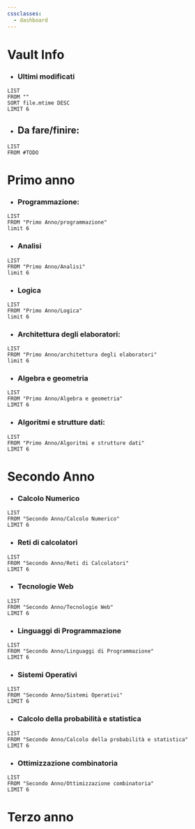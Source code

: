 ```yaml
---
cssclasses:
  - dashboard
---
```

# Vault Info


- ### Ultimi modificati
  
```dataview
LIST 
FROM ""
SORT file.mtime DESC
LIMIT 6
```
- ## Da fare/finire: 
```dataview
LIST
FROM #TODO
```

# Primo anno

- ### Programmazione: 
  
```dataview
LIST
FROM "Primo Anno/programmazione" 
limit 6
```
- ### Analisi
  
```dataview
LIST 
FROM "Primo Anno/Analisi"
limit 6
```

- ### Logica 
  
```dataview
LIST 
FROM "Primo Anno/Logica" 
limit 6
```

- ### Architettura degli elaboratori:
  
```dataview
LIST
FROM "Primo Anno/architettura degli elaboratori"
limit 6
```

- ### Algebra e geometria
```dataview 
LIST
FROM "Primo Anno/Algebra e geometria"
LIMIT 6
```

- ### Algoritmi e strutture dati:
```dataview
LIST
FROM "Primo Anno/Algoritmi e strutture dati"
LIMIT 6
```


# Secondo Anno



- ### Calcolo Numerico
  
```dataview
LIST
FROM "Secondo Anno/Calcolo Numerico"
LIMIT 6
```

- ### Reti di calcolatori
  
```dataview
LIST
FROM "Secondo Anno/Reti di Calcolatori"
LIMIT 6
```

- ### Tecnologie Web
```dataview
LIST
FROM "Secondo Anno/Tecnologie Web"
LIMIT 6
```

- ### Linguaggi di Programmazione
  
```dataview
LIST
FROM "Secondo Anno/Linguaggi di Programmazione"
LIMIT 6
```

- ### Sistemi Operativi
```dataview
LIST
FROM "Secondo Anno/Sistemi Operativi"
LIMIT 6
```

- ### Calcolo della probabilità e statistica
  
```dataview
LIST
FROM "Secondo Anno/Calcolo della probabilità e statistica"
LIMIT 6
```

- ### Ottimizzazione combinatoria
  
```dataview 
LIST
FROM "Secondo Anno/Ottimizzazione combinatoria"
LIMIT 6
```

# Terzo anno


